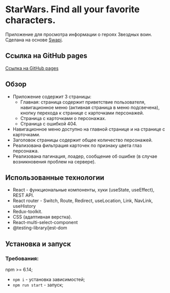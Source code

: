 # StarWars. Find all your favorite characters.

Приложение для просмотра информации о героях Звездных воин. Сделана на основе [Swapi](https://swapi.dev/).

## Ссылка на GitHub pages
[Ссылка на GitHub pages](https://nika414.github.io/catstagram/)

## Обзор
* Приложение содержит 3 страницы: 
  *   Главная: страница содержит приветствие пользователя, навигационное меню (активная страница в меню подсвечена), кнопку перехода к странице с карточками персонажей.
  *   Страница с карточками о персонажах. 
  *   Страница с ошибкой 404.
* Навигационное меню доступно на главной странице и на странице с карточками.
* Заголовок страницы содержит общее количество персонажей.
* Реализована фильтрация карточек по признаку цвета глаз персонажа.
* Реализована пагинация, лоадер, сообщение об ошибке (в случае возникновения проблем на сервере).

## Использованные технологии
* React - функциональные компоненты, хуки (useState, useEffect), REST API.
* React router - Switch, Route, Redirect, useLocation, Link, NavLink, useHistory
* Redux-toolkit.
* CSS (адаптивная верстка).
* React-multi-select-component
* @testing-library/jest-dom

## Установка и запуск
### Требования:

npm >= 6.14;

* `npm i` - установка зависимостей;
* `npm run start` - запуск;

